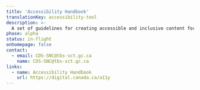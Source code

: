 ```yaml
---
title: 'Accessibility Handbook'
translationKey: accessibility-tool
description: >-
  A set of guidelines for creating accessible and inclusive content for people with disabilities.
phase: alpha
status: in-flight
onhomepage: false
contact:
  - email: CDS-SNC@tbs-sct.gc.ca
    name: CDS-SNC@tbs-sct.gc.ca
links:
  - name: Accessibility Handbook
    url: https://digital.canada.ca/a11y
---
```

